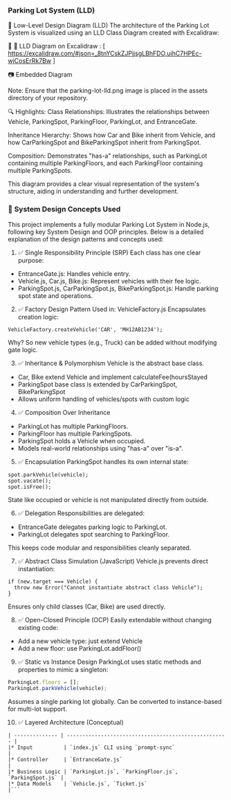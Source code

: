 ### Parking Lot System (LLD)

🧩 Low-Level Design Diagram (LLD)
The architecture of the Parking Lot System is visualized using an LLD Class Diagram created with Excalidraw:

📌 🔗 LLD Diagram on Excalidraw : [ https://excalidraw.com/#json=_8tnYCskZJPjjsgLBhFDO,uihC7HPEc-wjCosErRk7Bw ]
 

📷 Embedded Diagram

Note: Ensure that the parking-lot-lld.png image is placed in the assets directory of your repository.

🔍 Highlights:
Class Relationships: Illustrates the relationships between Vehicle, ParkingSpot, ParkingFloor, ParkingLot, and EntranceGate.

Inheritance Hierarchy: Shows how Car and Bike inherit from Vehicle, and how CarParkingSpot and BikeParkingSpot inherit from ParkingSpot.

Composition: Demonstrates "has-a" relationships, such as ParkingLot containing multiple ParkingFloors, and each ParkingFloor containing multiple ParkingSpots.

This diagram provides a clear visual representation of the system's structure, aiding in understanding and further development.


### 🚧 System Design Concepts Used
This project implements a fully modular Parking Lot System in Node.js, following key System Design and OOP principles. Below is a detailed explanation of the design patterns and concepts used:

1. ✅ Single Responsibility Principle (SRP)
Each class has one clear purpose:
* EntranceGate.js: Handles vehicle entry.
* Vehicle.js, Car.js, Bike.js: Represent vehicles with their fee logic.
* ParkingSpot.js, CarParkingSpot.js, BikeParkingSpot.js: Handle parking spot state and operations.

2. ✅ Factory Design Pattern
Used in: VehicleFactory.js
Encapsulates creation logic:
```
VehicleFactory.createVehicle('CAR', 'MH12AB1234');
```
Why? So new vehicle types (e.g., Truck) can be added without modifying gate logic.

3. ✅ Inheritance & Polymorphism
Vehicle is the abstract base class.
* Car, Bike extend Vehicle and implement calculateFee(hoursStayed
* ParkingSpot base class is extended by CarParkingSpot, BikeParkingSpot
* Allows uniform handling of vehicles/spots with custom logic

4. ✅ Composition Over Inheritance
* ParkingLot has multiple ParkingFloors.
* ParkingFloor has multiple ParkingSpots.
* ParkingSpot holds a Vehicle when occupied.
* Models real-world relationships using "has-a" over "is-a".

5. ✅ Encapsulation
ParkingSpot handles its own internal state:
```
spot.parkVehicle(vehicle);
spot.vacate();
spot.isFree();
```
State like occupied or vehicle is not manipulated directly from outside.

6. ✅ Delegation
Responsibilities are delegated:

* EntranceGate delegates parking logic to ParkingLot.
* ParkingLot delegates spot searching to ParkingFloor.

This keeps code modular and responsibilities cleanly separated.

7. ✅ Abstract Class Simulation (JavaScript)
Vehicle.js prevents direct instantiation:
```
if (new.target === Vehicle) {
  throw new Error("Cannot instantiate abstract class Vehicle");
}
```
Ensures only child classes (Car, Bike) are used directly.

8. ✅ Open-Closed Principle (OCP)
Easily extendable without changing existing code:
* Add a new vehicle type: just extend Vehicle
* Add a new floor: use ParkingLot.addFloor()

9. ✅ Static vs Instance Design
ParkingLot uses static methods and properties to mimic a singleton:

```js
ParkingLot.floors = [];
ParkingLot.parkVehicle(vehicle);
```

Assumes a single parking lot globally. Can be converted to instance-based for multi-lot support.

10. ✅ Layered Architecture (Conceptual)
```| Layer          | Responsibility                                       |
| -------------- | ---------------------------------------------------- |
|* Input          | `index.js` CLI using `prompt-sync`                   |
|* Controller     | `EntranceGate.js`                                    |
|* Business Logic | `ParkingLot.js`, `ParkingFloor.js`, `ParkingSpot.js` |
|* Data Models    | `Vehicle.js`, `Ticket.js`                            |```
